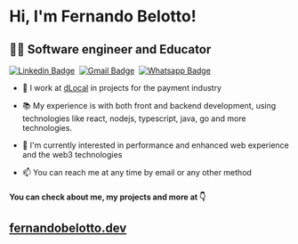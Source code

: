 

# Hi, I'm Fernando Belotto!
##  👨‍💻 Software engineer and Educator
[![Linkedin Badge](https://img.shields.io/badge/-LinkedIn-0077B5?style=flat&logo=Linkedin&logoColor=white&link=https://www.linkedin.com/in/fernando-gabriel-bosco/)](https://www.linkedin.com/in/fernando-gabriel-bosco/)&nbsp;
[![Gmail Badge](https://img.shields.io/badge/-Gmail-c5392a?style=flat&logo=Gmail&logoColor=white&link=mailto:fernando.bbosco@gmail.com)](mailto:fernando.bbosco@gmail.com)&nbsp;
[![Whatsapp Badge](https://img.shields.io/badge/-Whatsapp-2DB540?style=flat&labelColor=whatsapp&logo=whatsapp&logoColor=white&link=https://api.whatsapp.com/send?phone=5519997773727)](https://api.whatsapp.com/send?phone=5519997773727)&nbsp;

- 🚀  I work at [dLocal](https://dlocal.com) in projects for the payment industry

- 📚  My experience is with both front and backend development, using technologies like react, nodejs, typescript, java, go and more technologies.

- 📝  I'm currently interested in performance and enhanced web experience and the web3 technologies

- 📫  You can reach me at any time by email or any other method


#### You can check about me, my projects and more at 👇
##  [fernandobelotto.dev](https://fernandobelotto.dev)
